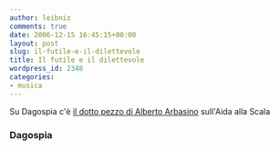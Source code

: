 ```yaml
---
author: leibniz
comments: true
date: 2006-12-15 16:45:15+00:00
layout: post
slug: il-futile-e-il-dilettevole
title: Il futile e il dilettevole
wordpress_id: 2348
categories:
- musica
---
```


Su Dagospia c'è [il dotto pezzo di Alberto Arbasino](http://www.blognews.it/click/-5,183149/) sull'Aida alla Scala

### Dagospia
